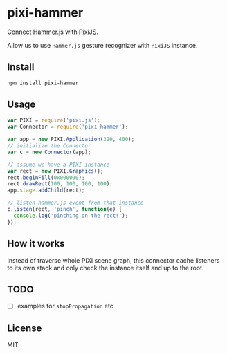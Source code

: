 # pixi-hammer

Connect [Hammer.js](http://hammerjs.github.io/) with [PixiJS](http://www.pixijs.com/).

Allow us to use `Hammer.js` gesture recognizer with `PixiJS` instance. 

## Install

```sh
npm install pixi-hammer
```

## Usage

```js
var PIXI = require('pixi.js');
var Connector = require('pixi-hammer');

var app = new PIXI.Application(320, 400);
// initialize the Connector
var c = new Connector(app);

// assume we have a PIXI instance
var rect = new PIXI.Graphics();
rect.beginFill(0x000000);
rect.drawRect(100, 100, 100, 100);
app.stage.addChild(rect);

// listen hammer.js event from that instance
c.listen(rect, 'pinch', function(e) {
  console.log('pinching on the rect!');
});
```

## How it works

Instead of traverse whole PIXI scene graph, this connector cache listeners to its own stack and only check the instance itself and up to the root.

## TODO

- [ ] examples for `stopPropagation` etc 

## License

MIT